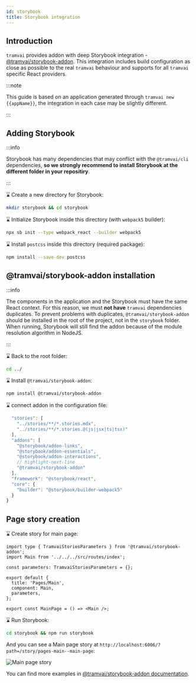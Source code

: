 ```yaml
---
id: storybook
title: Storybook integration
---
```


## Introduction

`tramvai` provides addon with deep Storybook integration - [@tramvai/storybook-addon](references/tramvai/storybook-addon.md).
This integration includes build configuration as close as possible to the real `tramvai` behaviour and supports for all `tramvai` specific React providers.

:::note

This guide is based on an application generated through `tramvai new {{appName}}`, the integration in each case may be slightly different.

:::

## Adding Storybook

:::info

Storybook has many dependencies that may conflict with the `@tramvai/cli` dependencies, **so we strongly recommend to install Storybook at the different folder in your repositiry**.

:::

:hourglass: Create a new directory for Storybook:

```bash
mkdir storybook && cd storybook
```

:hourglass: Initialize Storybook inside this directory (with `webpack5` builder):

```bash
npx sb init --type webpack_react --builder webpack5
```

:hourglass: Install `postcss` inside this directory (required package):

```bash
npm install --save-dev postcss
```

## @tramvai/storybook-addon installation

:::info

The components in the application and the Storybook must have the same React context.
For this reason, we must **not have** `tramvai` dependencies duplicates.
To prevent problems with duplicates, `@tramvai/storybook-addon` should be installed in the root of the project, not in the `storybook` folder.
When running, Storybook will still find the addon because of the module resolution algorithm in NodeJS.

:::

:hourglass: Back to the root folder:

```bash
cd ../
```

:hourglass: Install `@tramvai/storybook-addon`:

```bash npm2yarn
npm install @tramvai/storybook-addon
```

:hourglass: connect addon in the configuration file:

```js title="storybook/.storybook/main.js"
  "stories": [
    "../stories/**/*.stories.mdx",
    "../stories/**/*.stories.@(js|jsx|ts|tsx)"
  ],
  "addons": [
    "@storybook/addon-links",
    "@storybook/addon-essentials",
    "@storybook/addon-interactions",
    // highlight-next-line
    "@tramvai/storybook-addon"
  ],
  "framework": "@storybook/react",
  "core": {
    "builder": "@storybook/builder-webpack5"
  }
}
```

## Page story creation

:hourglass: Create story for main page:

```tsx title="storybook/stories/pages/main.stories.tsx"
import type { TramvaiStoriesParameters } from '@tramvai/storybook-addon';
import Main from '../../../src/routes/index';

const parameters: TramvaiStoriesParameters = {};

export default {
  title: 'Pages/Main',
  component: Main,
  parameters,
};

export const MainPage = () => <Main />;
```

:hourglass: Run Storybook:

```bash
cd storybook && npm run storybook
```

And you can see a Main page story at `http://localhost:6006/?path=/story/pages-main--main-page`:

![Main page story](/img/guides/storybook/storybook-1.png)

You can find more examples in [@tramvai/storybook-addon documentation](references/tramvai/storybook-addon.md#how-to).
